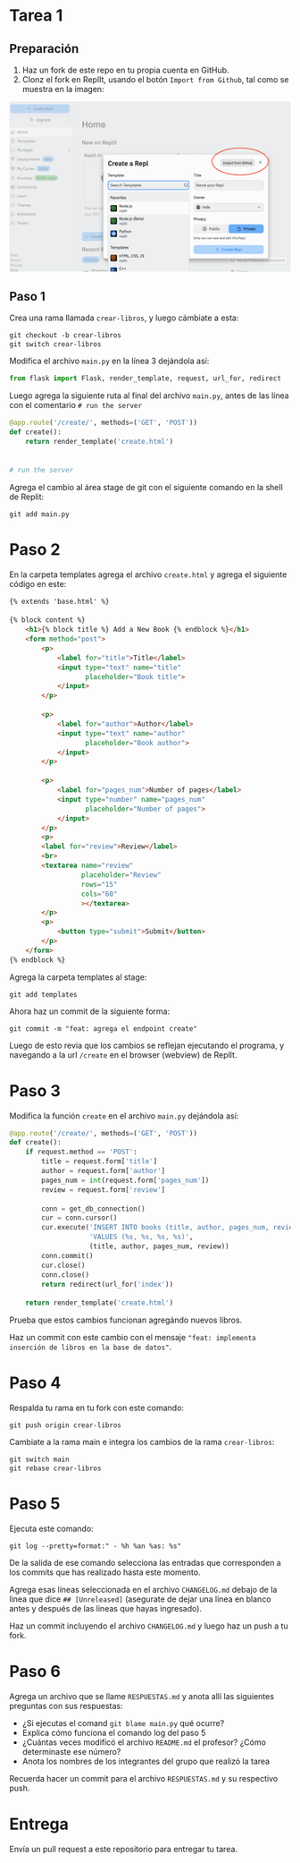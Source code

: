 # Tarea 1

## Preparación

1. Haz un fork de este repo en tu propia cuenta en GitHub.
2. Clonz el fork en ReplIt, usando el botón `Import from Github`, tal como se muestra en la imagen:

![](replit-from-github.png)
 

## Paso 1 

Crea una rama llamada `crear-libros`, y luego cámbiate a esta:

```
git checkout -b crear-libros
git switch crear-libros
```

Modifica el archivo `main.py` en la línea 3 dejándola así:

```python
from flask import Flask, render_template, request, url_for, redirect

```

Luego agrega la siguiente ruta al final del archivo `main.py`, antes de las línea con el comentario `# run the server`

```python
@app.route('/create/', methods=('GET', 'POST'))
def create():
    return render_template('create.html')


# run the server 
```


Agrega el cambio al área stage de git con el siguiente comando en la shell de Replit:

```
git add main.py
```

# Paso 2

En la carpeta templates agrega el archivo `create.html` y agrega el siguiente código en este:

```html
{% extends 'base.html' %}

{% block content %}
    <h1>{% block title %} Add a New Book {% endblock %}</h1>
    <form method="post">
        <p>
            <label for="title">Title</label>
            <input type="text" name="title"
                   placeholder="Book title">
            </input>
        </p>

        <p>
            <label for="author">Author</label>
            <input type="text" name="author"
                   placeholder="Book author">
            </input>
        </p>

        <p>
            <label for="pages_num">Number of pages</label>
            <input type="number" name="pages_num"
                   placeholder="Number of pages">
            </input>
        </p>
        <p>
        <label for="review">Review</label>
        <br>
        <textarea name="review"
                  placeholder="Review"
                  rows="15"
                  cols="60"
                  ></textarea>
        </p>
        <p>
            <button type="submit">Submit</button>
        </p>
    </form>
{% endblock %}
```

Agrega la carpeta templates al stage:  

```
git add templates
```


Ahora haz un commit de la siguiente forma:

```
git commit -m "feat: agrega el endpoint create"
```

Luego de esto revia que los cambios se reflejan ejecutando el programa, y navegando a la url `/create` en el browser (webview) de ReplIt.

# Paso 3

Modifica la función `create` en el archivo `main.py` dejándola así:

```python
@app.route('/create/', methods=('GET', 'POST'))
def create():
    if request.method == 'POST':
        title = request.form['title']
        author = request.form['author']
        pages_num = int(request.form['pages_num'])
        review = request.form['review']

        conn = get_db_connection()
        cur = conn.cursor()
        cur.execute('INSERT INTO books (title, author, pages_num, review)'
                    'VALUES (%s, %s, %s, %s)',
                    (title, author, pages_num, review))
        conn.commit()
        cur.close()
        conn.close()
        return redirect(url_for('index'))

    return render_template('create.html')
```

Prueba que estos cambios funcionan agregándo nuevos libros.

Haz un commit con este cambio con el mensaje `"feat: implementa inserción de libros en la base de datos"`.

# Paso 4

Respalda tu rama en tu fork con este comando:

```
git push origin crear-libros
```

Cambiate a la rama main e integra los cambios de la rama `crear-libros`:

```
git switch main
git rebase crear-libros
```

# Paso 5

Ejecuta este comando:

```
git log --pretty=format:" - %h %an %as: %s"
```

De la salida de ese comando selecciona las entradas que corresponden a los commits que has realizado hasta este momento.

Agrega esas líneas seleccionada en el archivo `CHANGELOG.md` debajo de la linea que dice `## [Unreleased]` (asegurate de dejar una linea en blanco antes y después de las lineas que hayas ingresado).

Haz un commit incluyendo el archivo `CHANGELOG.md` y luego haz un push a tu fork.

# Paso 6  

Agrega un archivo que se llame `RESPUESTAS.md` y anota allí las siguientes preguntas con sus respuestas:


- ¿Si ejecutas el comand `git blame main.py` qué ocurre?
- Explica cómo funciona el comando log del paso 5
- ¿Cuántas veces modificó el archivo `README.md` el profesor? ¿Cómo determinaste ese número?
- Anota los nombres de los integrantes del grupo que realizó la tarea

Recuerda hacer un commit para el archivo `RESPUESTAS.md` y su respectivo push.

# Entrega

Envía un pull request a este repositorio para entregar tu tarea.
